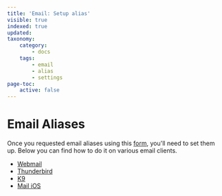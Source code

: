 ```yaml
---
title: 'Email: Setup alias'
visible: true
indexed: true
updated:
taxonomy:
    category:
        - docs
    tags:
        - email
        - alias
        - settings
page-toc:
    active: false
---
```


# Email Aliases

Once you requested email aliases using this [form](https://disroot.org/en/forms/alias-request-form), you'll need to set them up. Below you can find how to do it on various email clients.

- [Webmail](webmail)
- [Thunderbird](thunderbird)
- [K9](k9)
- [Mail iOS](mailios)
